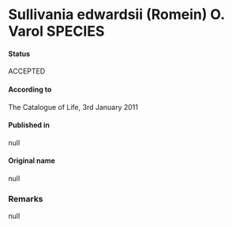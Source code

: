 Sullivania edwardsii (Romein) O. Varol SPECIES
=======

#### Status
ACCEPTED

#### According to
The Catalogue of Life, 3rd January 2011

#### Published in
null

#### Original name
null

### Remarks
null